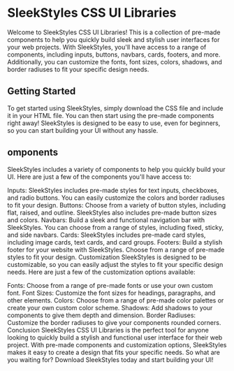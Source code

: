# SleekStyles CSS UI Libraries
Welcome to SleekStyles CSS UI Libraries! This is a collection of pre-made components to help you quickly build sleek and stylish user interfaces for your web projects. With SleekStyles, you'll have access to a range of components, including inputs, buttons, navbars, cards, footers, and more. Additionally, you can customize the fonts, font sizes, colors, shadows, and border radiuses to fit your specific design needs.

## Getting Started
To get started using SleekStyles, simply download the CSS file and include it in your HTML file. You can then start using the pre-made components right away! SleekStyles is designed to be easy to use, even for beginners, so you can start building your UI without any hassle.

## omponents
SleekStyles includes a variety of components to help you quickly build your UI. Here are just a few of the components you'll have access to:

Inputs: SleekStyles includes pre-made styles for text inputs, checkboxes, and radio buttons. You can easily customize the colors and border radiuses to fit your design.
Buttons: Choose from a variety of button styles, including flat, raised, and outline. SleekStyles also includes pre-made button sizes and colors.
Navbars: Build a sleek and functional navigation bar with SleekStyles. You can choose from a range of styles, including fixed, sticky, and side navbars.
Cards: SleekStyles includes pre-made card styles, including image cards, text cards, and card groups.
Footers: Build a stylish footer for your website with SleekStyles. Choose from a range of pre-made styles to fit your design.
Customization
SleekStyles is designed to be customizable, so you can easily adjust the styles to fit your specific design needs. Here are just a few of the customization options available:

Fonts: Choose from a range of pre-made fonts or use your own custom font.
Font Sizes: Customize the font sizes for headings, paragraphs, and other elements.
Colors: Choose from a range of pre-made color palettes or create your own custom color scheme.
Shadows: Add shadows to your components to give them depth and dimension.
Border Radiuses: Customize the border radiuses to give your components rounded corners.
Conclusion
SleekStyles CSS UI Libraries is the perfect tool for anyone looking to quickly build a stylish and functional user interface for their web project. With pre-made components and customization options, SleekStyles makes it easy to create a design that fits your specific needs. So what are you waiting for? Download SleekStyles today and start building your UI!
